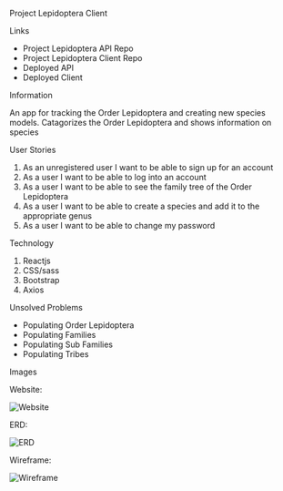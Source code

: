 Project Lepidoptera Client

Links

- Project Lepidoptera API Repo
- Project Lepidoptera Client Repo
- Deployed API
- Deployed Client

Information

An app for tracking the Order Lepidoptera and creating new species models.
Catagorizes the Order Lepidoptera and shows information on species


User Stories

1. As an unregistered user I want to be able to sign up for an account
2. As a user I want to be able to log into an account
3. As a user I want to be able to see the family tree of the Order Lepidoptera
4. As a user I want to be able to create a species and add it to the appropriate genus
5. As a user I want to be able to change my password

Technology

1. Reactjs
2. CSS/sass
3. Bootstrap
4. Axios

Unsolved Problems

- Populating Order Lepidoptera
- Populating Families
- Populating Sub Families
- Populating Tribes

Images

Website:

![Website](https://i.imgur.com/xYfTNw7.png)

ERD:

![ERD](https://i.imgur.com/iloEfVB.jpg)

Wireframe:

![Wireframe](https://i.imgur.com/cQcMkQ5.jpg)
